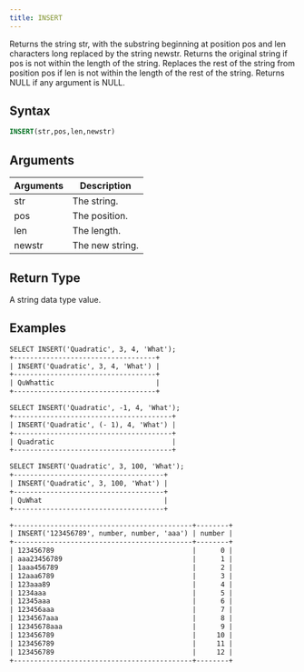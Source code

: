 ```yaml
---
title: INSERT
---
```


Returns the string str, with the substring beginning at position pos and len characters long replaced by the string newstr. Returns the original string if pos is not within the length of the string. Replaces the rest of the string from position pos if len is not within the length of the rest of the string. Returns NULL if any argument is NULL.

## Syntax

```sql
INSERT(str,pos,len,newstr)
```

## Arguments

| Arguments   | Description |
| ----------- | ----------- |
| str | The string. |
| pos | The position. |
| len | The length. |
| newstr | The new string. |

## Return Type

A string data type value.

## Examples

```txt
SELECT INSERT('Quadratic', 3, 4, 'What');
+-----------------------------------+
| INSERT('Quadratic', 3, 4, 'What') |
+-----------------------------------+
| QuWhattic                         |
+-----------------------------------+

SELECT INSERT('Quadratic', -1, 4, 'What');
+---------------------------------------+
| INSERT('Quadratic', (- 1), 4, 'What') |
+---------------------------------------+
| Quadratic                             |
+---------------------------------------+

SELECT INSERT('Quadratic', 3, 100, 'What');
+-------------------------------------+
| INSERT('Quadratic', 3, 100, 'What') |
+-------------------------------------+
| QuWhat                              |
+-------------------------------------+

+--------------------------------------------+--------+
| INSERT('123456789', number, number, 'aaa') | number |
+--------------------------------------------+--------+
| 123456789                                  |      0 |
| aaa23456789                                |      1 |
| 1aaa456789                                 |      2 |
| 12aaa6789                                  |      3 |
| 123aaa89                                   |      4 |
| 1234aaa                                    |      5 |
| 12345aaa                                   |      6 |
| 123456aaa                                  |      7 |
| 1234567aaa                                 |      8 |
| 12345678aaa                                |      9 |
| 123456789                                  |     10 |
| 123456789                                  |     11 |
| 123456789                                  |     12 |
+--------------------------------------------+--------+
```
